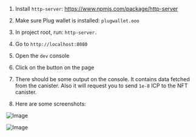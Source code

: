 1. Install `http-server`: https://www.npmjs.com/package/http-server

2. Make sure Plug wallet is installed: `plugwallet.ooo`

3. In project root, run: `http-server.`

4. Go to `http://localhost:8080`

5. Open the `dev` console

6. Click on the button on the page

7. There should be some output on the console. It contains data fetched from the canister. Also it will request you to send `1e-8` ICP to the NFT canister.

8. Here are some screenshots:

![Image](/Image1.png?raw=true&sanitize=true)

![Image](/Image2.png?raw=true&sanitize=true)